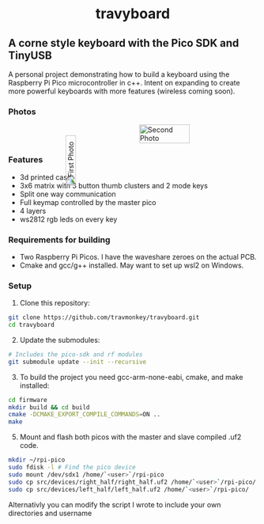 <h1 align="center">
travyboard
</h1>

## A corne style keyboard with the Pico SDK and TinyUSB

A personal project demonstrating how to build a keyboard using the
Raspberry Pi Pico microcontroller in c++. Intent on expanding to create more powerful
keyboards with more features (wireless coming soon).

### Photos
<div style="display: flex; justify-content: space-around;">
  <img src="./assets/IMG_1684.jpeg" alt="First Photo" style="width: 45%; transform: rotate(-90deg);">
  <img src="./assets/IMG_1680.jpeg" alt="Second Photo" style="width: 45%;">
</div>

### Features

- 3d printed case
- 3x6 matrix with 3 button thumb clusters and 2 mode keys
- Split one way communication
- Full keymap controlled by the master pico
- 4 layers
- ws2812 rgb leds on every key

### Requirements for building

- Two Raspberry Pi Picos. I have the waveshare zeroes on the actual PCB.
- Cmake and gcc/g++ installed. May want to set up wsl2 on Windows.

### Setup

1. Clone this repository:

```sh
git clone https://github.com/travmonkey/travyboard.git
cd travyboard
```

2. Update the submodules:

```sh
# Includes the pico-sdk and rf modules
git submodule update --init --recursive
```

3. To build the project you need gcc-arm-none-eabi, cmake, and make installed:

```sh
cd firmware
mkdir build && cd build
cmake -DCMAKE_EXPORT_COMPILE_COMMANDS=ON ..
make
```

5. Mount and flash both picos with the master and slave compiled .uf2 code.
```sh
mkdir ~/rpi-pico
sudo fdisk -l # Find the pico device
sudo mount /dev/sdx1 /home/`<user>`/rpi-pico
sudo cp src/devices/right_half/right_half.uf2 /home/`<user>`/rpi-pico/
sudo cp src/devices/left_half/left_half.uf2 /home/`<user>`/rpi-pico/
```

Alternativly you can modify the script I wrote to include your own directories and username
